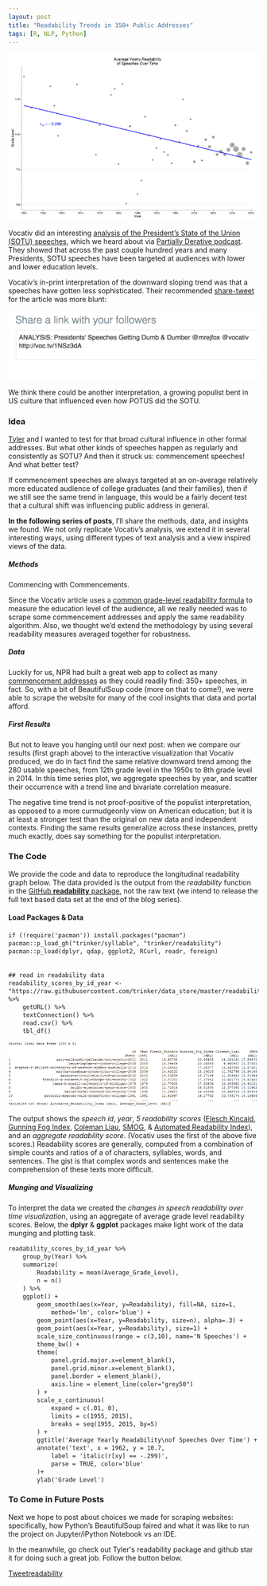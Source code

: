 ```yaml
---
layout: post
title: "Readability Trends in 350+ Public Addresses"
tags: [R, NLP, Python]
---
```


![](/images/1*z2iYrZI9xUMoBuIKVO_wQg.png)


Vocativ did an interesting [analysis of the President’s State of the Union (SOTU)
speeches](http://www.vocativ.com/interactive/usa/us-politics/presidential-readability/), which we heard about via [Partially Derative podcast](http://www.partiallyderivative.com/). They showed that across the past couple hundred years and
many Presidents, SOTU speeches have been targeted at audiences with
lower and lower education levels. 


Vocativ’s in-print interpretation of the downward sloping trend was that a speeches have gotten
less sophisticated. Their recommended [share-tweet](https://twitter.com/intent/tweet?original_referer=http%3A%2F%2Fwww.vocativ.com%2Finteractive%2Fusa%2Fus-politics%2Fpresidential-readability%2F&ref_src=twsrc%5Etfw&text=ANALYSIS%3A%20Presidents%27%20Speeches%20Getting%20Dumb%20%26%20Dumber%20%40mrejfox%20%40vocativ&tw_p=tweetbutton&url=http%3A%2F%2Fvoc.tv%2F1NSz3dA) for the article was more blunt:

![](/images/share-tweet.png)

We think there could be another interpretation, a growing populist bent in US culture that
influenced even how POTUS did the SOTU. 


### Idea
[Tyler](www.github.com/trinker) and I wanted to test for that broad cultural influence in other formal
addresses. But what other kinds of speeches happen as regularly and
consistently as SOTU? And then it struck us: commencement speeches! And
what better test?

If commencement speeches are always targeted at an on-average relatively more
educated audience of college graduates (and their families), then if we
still see the same trend in language, this would be a fairly decent test
that a cultural shift was influencing public address in general. 

**In the following series of posts**, I’ll share the methods, data, and
insights we found. We not only replicate Vocativ’s analysis, we extend
it in several interesting ways, using different types of text analysis
and a view inspired views of the data.

##### Methods 

Commencing with Commencements.

Since the Vocativ article uses a [common grade-level readability formula](https://en.wikipedia.org/wiki/Flesch%E2%80%93Kincaid_readability_tests)
to measure the education level of the audience, all we really needed was
to scrape some commencement addresses and apply the same readability
algorithm. Also, we thought we’d extend the methodology by using several
readability measures averaged together for robustness.

##### Data 

Luckily for us, NPR had built a great web app to collect as many
[commencement addresses](http://apps.npr.org/commencement/) as they
could readily find: 350+ speeches, in fact. So, with a bit of
BeautifulSoup code (more on that to come!), we were able to scrape the
website for many of the cool insights that data and portal afford.

##### First Results 

But not to leave you hanging until our next post: when we compare our
results (first graph above) to the interactive visualization that Vocativ produced, we do in
fact find the same relative downward trend among the 280 usable
speeches, from 12th grade level in the 1950s to 8th grade level in 2014.
In this time series plot, we aggregate speeches by year, and scatter
their occurrence with a trend line and bivariate correlation measure.

The negative time trend is not proof-positive of the populist
interpretation, as opposed to a more curmudgeonly view on American
education; but it is at least a stronger test than the original on new
data and independent contexts. Finding the same results generalize
across these instances, pretty much exactly, does say something for the
populist interpretation.



### The Code 

We provide the code and data to reproduce the longitudinal readability
graph below. The data provided is the output from the *readability*
function in the [GitHub **readability** package](https://github.com/trinker/readability), not the raw text (we
intend to release the full text based data set at the end of the blog
series).

#### Load Packages & Data 

    if (!require('pacman')) install.packages("pacman")
    pacman::p_load_gh("trinker/syllable", "trinker/readability")
    pacman::p_load(dplyr, qdap, ggplot2, RCurl, readr, foreign)


    ## read in readability data
    readability_scores_by_id_year <-
    "https://raw.githubusercontent.com/trinker/data_store/master/readability_scores_by_id_year.csv" %>%
        getURL() %>%
        textConnection() %>% 
        read.csv() %>% 
        tbl_df()



![](/images/1*qzqFK7mzzavPMOF9V-nOeg.png)



The output shows the *speech id*, *year*, *5 readability scores*
([Flesch Kincaid](https://en.wikipedia.org/wiki/Flesch%E2%80%93Kincaid_readability_tests),
[Gunning Fog Index](https://en.wikipedia.org/wiki/Gunning_fog_index),
[Coleman Liau](https://en.wikipedia.org/wiki/Coleman%E2%80%93Liau_index),
[SMOG](https://en.wikipedia.org/wiki/SMOG), & [Automated Readability Index](https://en.wikipedia.org/wiki/Automated_readability_index)), and
an *aggregate readability score*. (Vocativ uses the first of the above
five scores.) Readability scores are generally, computed from a
combination of simple counts and ratios of a of characters, syllables,
words, and sentences. The gist is that complex words and sentences make
the comprehension of these texts more difficult.


##### Munging and Visualizing 

To interpret the data we created the *changes in speech readability over
time visualization*, using an aggregate of average grade level
readability scores. Below, the **dplyr** & **ggplot** packages make
light work of the data munging and plotting task.

    readability_scores_by_id_year %>%
        group_by(Year) %>%
        summarize(
            Readability = mean(Average_Grade_Level),
            n = n()
        ) %>%
        ggplot() +
            geom_smooth(aes(x=Year, y=Readability), fill=NA, size=1,
                method='lm', color='blue') +
            geom_point(aes(x=Year, y=Readability, size=n), alpha=.3) + 
            geom_point(aes(x=Year, y=Readability), size=1) +
            scale_size_continuous(range = c(3,10), name='N Speeches') +
            theme_bw() +
            theme(
                panel.grid.major.x=element_blank(),
                panel.grid.minor.x=element_blank(), 
                panel.border = element_blank(), 
                axis.line = element_line(color="grey50") 
            ) +
            scale_x_continuous(
                expand = c(.01, 0), 
                limits = c(1955, 2015), 
                breaks = seq(1955, 2015, by=5)
            ) +
            ggtitle('Average Yearly Readability\nof Speeches Over Time') +
            annotate('text', x = 1962, y = 10.7, 
                label = 'italic(r[xy] == -.299)', 
                parse = TRUE, color='blue'
            )+
            ylab('Grade Level')


### To Come in Future Posts 

Next we hope to post about choices we made for scraping websites:
specifically, how Python’s BeautifulSoup faired and what it was like to
run the project on Jupyter/iPython Notebook vs an IDE. 

In the meanwhile, go check out Tyler's readability package and github star it for doing such a great job. Follow the button below.

<a href="https://twitter.com/share" class="twitter-share-button" data-via="data_steve" data-size="large" data-hashtags="rstats, textanalytics,NLP" data-dnt="true">Tweet</a><a class="github-button" href="https://github.com/trinker/readability" data-icon="octicon-star" data-style="mega">readability</a>
<br><br>
